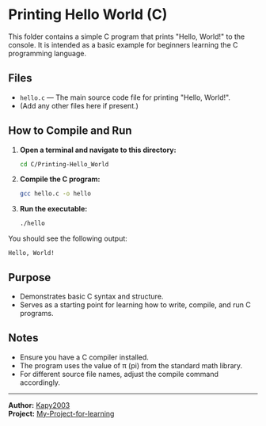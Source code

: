 # Printing Hello World (C)

This folder contains a simple C program that prints "Hello, World!" to the console. It is intended as a basic example for beginners learning the C programming language.

## Files

- `hello.c` — The main source code file for printing "Hello, World!".
- (Add any other files here if present.)

## How to Compile and Run

1. **Open a terminal and navigate to this directory:**
   ```bash
   cd C/Printing-Hello_World
   ```

2. **Compile the C program:**
   ```bash
   gcc hello.c -o hello
   ```

3. **Run the executable:**
   ```bash
   ./hello
   ```

You should see the following output:
```
Hello, World!
```

## Purpose

- Demonstrates basic C syntax and structure.
- Serves as a starting point for learning how to write, compile, and run C programs.


## Notes

- Ensure you have a C compiler installed.
- The program uses the value of π (pi) from the standard math library.
- For different source file names, adjust the compile command accordingly.

---

**Author:** [Kapy2003](https://github.com/Kapy2003)  
**Project:** [My-Project-for-learning](https://github.com/Kapy2003/My-Project-for-learning)